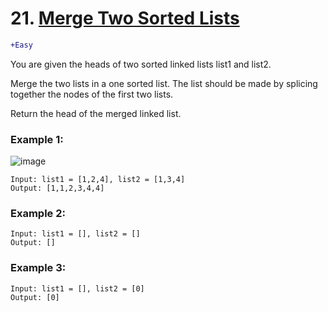 # 21. [Merge Two Sorted Lists](https://leetcode.com/problems/merge-two-sorted-lists/description/)
```diff
+Easy
```
You are given the heads of two sorted linked lists list1 and list2.

Merge the two lists in a one sorted list. The list should be made by splicing together the nodes of the first two lists.

Return the head of the merged linked list.

 

### Example 1:
![image](https://github.com/0xAQ/Leet-Code-Solutions/assets/88236255/5d727880-eead-4d0f-aa8c-27a127577ea3)
```
Input: list1 = [1,2,4], list2 = [1,3,4]
Output: [1,1,2,3,4,4]
```
### Example 2:

```
Input: list1 = [], list2 = []
Output: []
```
### Example 3:
```
Input: list1 = [], list2 = [0]
Output: [0]
```
